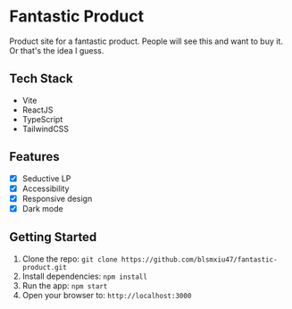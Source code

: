 # Fantastic Product

Product site for a fantastic product. People will see this and want to buy it. Or that's the idea I guess.

## Tech Stack

- Vite
- ReactJS
- TypeScript
- TailwindCSS

## Features

- [x] Seductive LP
- [x] Accessibility
- [x] Responsive design
- [x] Dark mode

## Getting Started

1. Clone the repo: `git clone https://github.com/blsmxiu47/fantastic-product.git`
2. Install dependencies: `npm install`
3. Run the app: `npm start`
4. Open your browser to: `http://localhost:3000`

